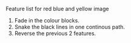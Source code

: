 Feature list for red blue and yellow image

1. Fade in the colour blocks.
2. Snake the black lines in one continous path.
3. Reverse the previous 2 features.
